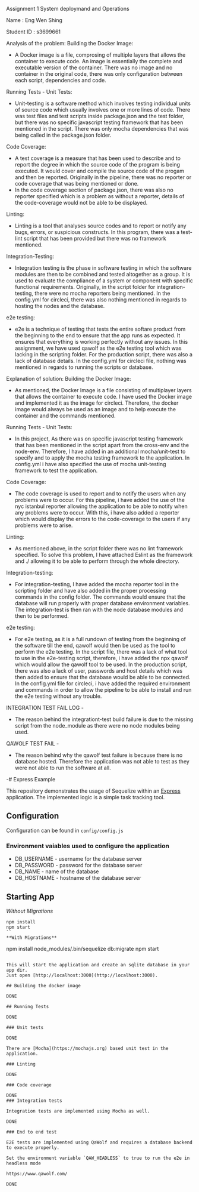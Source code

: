 Assignment 1 System deploymand and Operations

Name : Eng Wen Shing

Student ID : s3699661

Analysis of the problem:
Building the Docker Image:
- A Docker image is a file, comprosing of multiple layers that allows the container to execute code. An image is essentially the complete and executable version of the container. There was no image and no container in the original code, there was only configuration between each script, dependencies and code. 

Running Tests - Unit Tests: 
- Unit-testing is a software method which involves testing individual units of source code which usually involves one or more lines of code. There was test files and test scripts inside package.json and the test folder, but there was no specific javascript testing framework that has been mentioned in the script. There was only mocha dependencies that was being called in the package.json folder.

Code Coverage:
- A test coverage is a measure that has been used to describe and to report the degree in which the source code of the program is being executed. It would cover and compile the source code of the progam and then be reported. Originally in the pipeline, there was no reporter or code coverage that was being mentioned or done. 
- In the code coverage section of package.json, there was also no reporter specified which is a problem as without a reporter, details of the code-coverage would not be able to be displayed.

Linting:
- Linting is a tool that analyses source codes and to report or notify any bugs, errors, or suspicious constructs. In this program, there was a test-lint script that has been provided but there was no framework mentioned.

Integration-Testing:
- Integration testing is the phase in software testing in which the software modules are then to be combined and tested altogether as a group. It is used to evaluate the compliance of a system or component with specific functional requirements. Originally, in the script folder for integration-testing, there were no mocha reporters being mentioned. In the config.yml for circleci, there was also nothing mentioned in regards to hosting the nodes and the database.

e2e testing:
- e2e is a technique of testing that tests the entire softare product from the beginning to the end to ensure that the app runs as expected. It ensures that everything is working perfectly without any issues. In this assignment, we have used qawolf as the e2e testing tool which was lacking in the scripting folder. For the production script, there was also a lack of database details. In the config.yml for circleci file, nothing was mentioned in regards to running the scripts or database.

Explanation of solution:
Building the Docker Image:
- As mentioned, the Docker Image is a file consisting of multiplayer layers that allows the container to execute code. I have used the Docker image and implemented it as the image for circleci. Therefore, the docker image would always be used as an image and to help execute the container and the commands mentioned.

Running Tests - Unit Tests:
- In this project, As there was on specific javascript testing framework that has been mentioned in the script apart from the cross-env and the node-env. Therefore, I have added in an additional mocha/unit-test to specify and to apply the mocha testing framework to the application. In config.yml i have also specified the use of mocha unit-testing framework to test the application.

Code Coverage:
- The code coverage is used to report and to notify the users when any problems were to occur. For this pipeline, i have added the use of the nyc istanbul reporter allowing the application to be able to notify when any problems were to occur. With this, i have also added a reporter which would display the errors to the code-coverage to the users if any problems were to arise.

Linting:
- As mentioned above, in the script folder there was no lint framework specified. To solve this problem, I have attached Eslint as the framework and ./ allowing it to be able to perform through the whole directory. 

Integration-testing:
- For integration-testing, I have added the mocha reporter tool in the scripting folder and have also added in the proper processing commands in the config folder. The commands would ensure that the database will run properly with proper database environment variables. The integration-test is then ran with the node database modules and then to be performed.

e2e testing:
- For e2e testing, as it is a full rundown of testing from the beginning of the software till the end, qawolf would then be used as the tool to perform the e2e testing. In the script file, there was a lack of what tool to use in the e2e-testing script, therefore, i have added the npx qawolf which would allow the qawolf tool to be used. In the production script, there was also a lack of user, passwords and host details which was then added to ensure that the database would be able to be connected. In the config.yml file for circleci, i have added the required environment and commands in order to allow the pipeline to be able to install and run the e2e testing without any trouble.

INTEGRATION TEST FAIL LOG -
- The reason behind the integrationt-test build failure is due to the missing script from the node_module as there were no node modules being used. 

QAWOLF TEST FAIL -
- The reason behind why the qawolf test failure is because there is no database hosted. Therefore the application was not able to test as they were not able to run the software at all.

-# Express Example

This repository demonstrates the usage of Sequelize within an [Express](https://expressjs.com) application.
The implemented logic is a simple task tracking tool.

## Configuration

Configuration can be found in `config/config.js`

### Environment vaiables used to configure the application

- DB_USERNAME - username for the database server
- DB_PASSWORD - password for the database server
- DB_NAME - name of the database
- DB_HOSTNAME - hostname of the database server

## Starting App

*Without Migrations*

```
npm install
npm start
``
**With Migrations**

```
npm install
node_modules/.bin/sequelize db:migrate
npm start
```

This will start the application and create an sqlite database in your app dir.
Just open [http://localhost:3000](http://localhost:3000).

## Building the docker image

DONE

## Running Tests

DONE

### Unit tests

DONE

There are [Mocha](https://mochajs.org) based unit test in the application. 

### Linting

DONE

### Code coverage

DONE
### Integration tests

Integration tests are implemented using Mocha as well. 

DONE

### End to end test

E2E tests are implemented using QaWolf and requires a database backend to execute properly.

Set the environment variable `QAW_HEADLESS` to true to run the e2e in headless mode

https://www.qawolf.com/

DONE